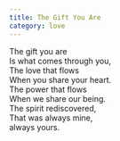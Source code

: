 ```yaml
---
title: The Gift You Are
category: love
---
```


The gift you are  
Is what comes through you,  
The love that flows  
When you share your heart.  
The power that flows  
When we share our being.  
The spirit rediscovered,  
That was always mine,  
always yours.
